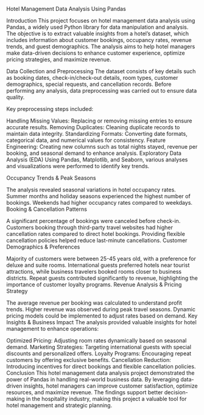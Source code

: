 Hotel Management Data Analysis Using Pandas

Introduction
This project focuses on hotel management data analysis using Pandas, a widely used Python library for data manipulation and analysis. The objective is to extract valuable insights from a hotel’s dataset, which includes information about customer bookings, occupancy rates, revenue trends, and guest demographics. The analysis aims to help hotel managers make data-driven decisions to enhance customer experience, optimize pricing strategies, and maximize revenue.

Data Collection and Preprocessing
The dataset consists of key details such as booking dates, check-in/check-out details, room types, customer demographics, special requests, and cancellation records. Before performing any analysis, data preprocessing was carried out to ensure data quality.

Key preprocessing steps included:

Handling Missing Values: Replacing or removing missing entries to ensure accurate results.
Removing Duplicates: Cleaning duplicate records to maintain data integrity.
Standardizing Formats: Converting date formats, categorical data, and numerical values for consistency.
Feature Engineering: Creating new columns such as total nights stayed, revenue per booking, and seasonal demand to enhance analysis.
Exploratory Data Analysis (EDA)
Using Pandas, Matplotlib, and Seaborn, various analyses and visualizations were performed to identify key trends.

Occupancy Trends & Peak Seasons

The analysis revealed seasonal variations in hotel occupancy rates.
Summer months and holiday seasons experienced the highest number of bookings.
Weekends had higher occupancy rates compared to weekdays.
Booking & Cancellation Patterns

A significant percentage of bookings were canceled before check-in.
Customers booking through third-party travel websites had higher cancellation rates compared to direct hotel bookings.
Providing flexible cancellation policies helped reduce last-minute cancellations.
Customer Demographics & Preferences

Majority of customers were between 25-45 years old, with a preference for deluxe and suite rooms.
International guests preferred hotels near tourist attractions, while business travelers booked rooms closer to business districts.
Repeat guests contributed significantly to revenue, highlighting the importance of customer loyalty programs.
Revenue Analysis & Pricing Strategy

The average revenue per booking was calculated to understand profit trends.
Higher revenue was observed during peak travel seasons.
Dynamic pricing models could be implemented to adjust rates based on demand.
Key Insights & Business Impact
The analysis provided valuable insights for hotel management to enhance operations:

Optimized Pricing: Adjusting room rates dynamically based on seasonal demand.
Marketing Strategies: Targeting international guests with special discounts and personalized offers.
Loyalty Programs: Encouraging repeat customers by offering exclusive benefits.
Cancellation Reduction: Introducing incentives for direct bookings and flexible cancellation policies.
Conclusion
This hotel management data analysis project demonstrated the power of Pandas in handling real-world business data. By leveraging data-driven insights, hotel managers can improve customer satisfaction, optimize resources, and maximize revenue. The findings support better decision-making in the hospitality industry, making this project a valuable tool for hotel management and strategic planning.
